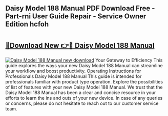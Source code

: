 ## Daisy Model 188 Manual PDF Download Free - Part-rni User Guide Repair - Service Owner Edition hcfoh

# <h2><a href="http://bc15738.oget.top/?id=Daisy+Model+188+Manual">🔗Download New 👉🔴 Daisy Model 188 Manual</a></h2>

[![Daisy Model 188 Manual new download](https://i.imgur.com/5g1atiW.png)](http://bc15738.oget.top/?id=Daisy+Model+188+Manual)
Your Gateway to Efficiency This guide explores the ways your new Daisy Model 188 Manual can streamline your workflow and boost productivity. Operating Instructions for Professionals Daisy Model 188 Manual This guide is intended for professionals familiar with product type operation. Explore the possibilities of list of features with your new Daisy Model 188 Manual. We trust that the Daisy Model 188 Manual has been a clear and concise resource in your efforts to learn the ins and outs of your new device. In case of any queries or concerns, please do not hesitate to reach out to our customer service team.
